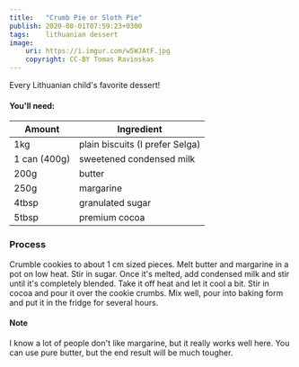 ```yaml
---
title:   "Crumb Pie or Sloth Pie"
publish: 2020-08-01T07:59:23+0300
tags:    lithuanian dessert
image:
    uri: https://i.imgur.com/w5WJAtF.jpg
    copyright: CC-BY Tomas Ravinskas
---
```

Every Lithuanian child's favorite dessert!

<!--more-->

#### You'll need:

Amount | Ingredient
-----|-----
1kg | plain biscuits (I prefer Selga)
1 can (400g) | sweetened condensed milk
200g | butter
250g | margarine
4tbsp | granulated sugar
5tbsp | premium cocoa

### Process

Crumble cookies to about 1 cm sized pieces.
Melt butter and margarine in a pot on low heat. Stir in sugar. Once it's melted, add condensed milk and stir until it's completely blended. Take it off heat and  let it cool a bit.
Stir in cocoa and pour it over the cookie crumbs. Mix well, pour into baking form and put it in the fridge for several hours.

#### Note

I know a lot of people don't like margarine, but it really works well here. You can use pure butter, but the end result will be much tougher.
